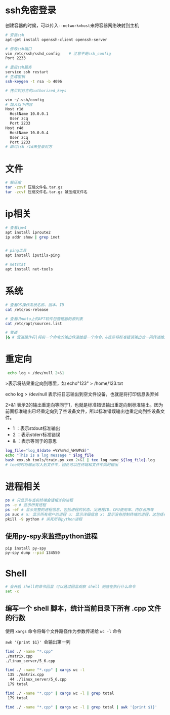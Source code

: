 

# ssh免密登录

创建容器的时候，可以传入`--network=host`来将容器网络映射到主机

```bash
# 安装ssh
apt-get install openssh-client openssh-server

# 修改ssh端口
vim /etc/ssh/sshd_config	# 注意不是ssh_config
Port 2233

# 重启ssh服务
service ssh restart
# 生成密钥
ssh-keygen -t rsa -b 4096

# 拷贝到对方的authorized_keys

vim ~/.ssh/config
# 加入以下内容
Host r1d
  HostName 10.0.0.1
  User zcq
  Port 2233
Host r4d
  HostName 10.0.0.4
  User zcq
  Port 2233
# 即可ssh r1d来登录对方
```

# 文件

```bash
# 解压缩
tar -zxvf 压缩文件名.tar.gz
tar -zcvf 压缩文件名.tar.gz 被压缩文件名
```



# ip相关

```bash
# 查看ipv4
apt install iproute2
ip addr show | grep inet


# ping工具
apt install iputils-ping

# netstat
apt install net-tools
```



# 系统

```Bash
# 查看OS操作系统名称、版本、ID
cat /etc/os-release

# 查看Ubuntu上的APT软件包管理器的源列表
cat /etc/apt/sources.list

# 管道
|& # 管道操作符|将前一个命令的输出传递给后一个命令，&表示将标准错误输出也一同传递给后一个命令。

```

# 重定向

```bash
 echo log > /dev/null 2>&1
```

\>表示将结果重定向到哪里，如 echo"123" > /home/123.txt

echo log > /dev/null 表示把日志输出到空文件设备，也就是将打印信息丢弃掉

2>&1 表示2的输出重定向等同于1，也就是标准错误输出重定向到标准输出。因为前面标准输出已经重定向到了空设备文件，所以标准错误输出也重定向到空设备文件。

- 1 ：表示stdout标准输出
- 2 ：表示stderr标准错误
- & ：表示等同于的意思

```bash
log_file="log_$(date +%Y%m%d_%H%M%S)"
echo "This is a log message " $log_file
bash xxx.sh tools/train.py xxx 2>&1 | tee log_name_${log_file}.log
# tee同时将输出写入到文件中，因此可以在终端和文件中同时输出
```

# 进程相关

```Bash
ps # 只显示与当前终端会话相关的进程
ps -e # 显示所有进程
ps -ef # 显示完整的进程信息，包括进程的状态、父进程ID、CPU使用率、内存占用等
ps aux # a: 显示所有用户的进程 u: 显示详细信息 x: 显示没有控制终端的进程，这包括在后台运行的进程 
pkill -9 python # 杀死所有python进程
```

## 使用py-spy来监控python进程

```bash
pip install py-spy
py-spy dump --pid 134550
```

# Shell

```Bash
# 会开启 shell的命令回显 可以通过回显观察 shell 到底在执行什么命令
set -x
```





## 编写一个 shell 脚本，统计当前目录下所有 .cpp 文件的行数

使用 `xargs` 命令将每个文件路径作为参数传递给 `wc -l` 命令

`awk '{print $1}' `会输出第一列

```bash
find ./ -name "*.cpp"
./matrix.cpp
./linux_server/5_6.cpp

find ./ -name "*.cpp" | xargs wc -l
 135 ./matrix.cpp
  44 ./linux_server/5_6.cpp
 179 total

find ./ -name "*.cpp" | xargs wc -l | grep total
 179 total

find ./ -name "*.cpp" | xargs wc -l | grep total | awk '{print $1}'
```




